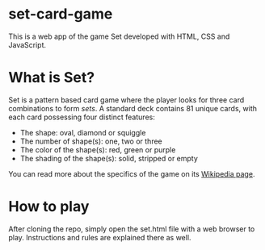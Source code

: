 # set-card-game
This is a web app of the game Set developed with HTML, CSS and JavaScript.

# What is Set?
Set is a pattern based card game where the player looks for three card combinations to form *sets*. 
A standard deck contains 81 unique cards, with each card possessing four distinct features:  
- The shape: oval, diamond or squiggle 
- The number of shape(s): one, two or three
- The color of the shape(s): red, green or purple
- The shading of the shape(s): solid, stripped or empty 

You can read more about the specifics of the game on its [Wikipedia page](https://en.wikipedia.org/wiki/Set_(card_game)).

# How to play
After cloning the repo, simply open the set.html file with a web browser to play. Instructions and rules are explained there as well.
